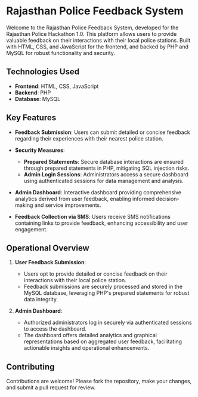 # Rajasthan Police Feedback System

Welcome to the Rajasthan Police Feedback System, developed for the Rajasthan Police Hackathon 1.0. This platform allows users to provide valuable feedback on their interactions with their local police stations. Built with HTML, CSS, and JavaScript for the frontend, and backed by PHP and MySQL for robust functionality and security.

## Technologies Used
- **Frontend**: HTML, CSS, JavaScript
- **Backend**: PHP
- **Database**: MySQL

## Key Features

- **Feedback Submission**: Users can submit detailed or concise feedback regarding their experiences with their nearest police station.

- **Security Measures**:
  - **Prepared Statements**: Secure database interactions are ensured through prepared statements in PHP, mitigating SQL injection risks.
  - **Admin Login Sessions**: Administrators access a secure dashboard using authenticated sessions for data management and analysis.

- **Admin Dashboard**: Interactive dashboard providing comprehensive analytics derived from user feedback, enabling informed decision-making and service improvements.

- **Feedback Collection via SMS**: Users receive SMS notifications containing links to provide feedback, enhancing accessibility and user engagement.

## Operational Overview

1. **User Feedback Submission**:
   - Users opt to provide detailed or concise feedback on their interactions with their local police station.
   - Feedback submissions are securely processed and stored in the MySQL database, leveraging PHP's prepared statements for robust data integrity.

2. **Admin Dashboard**:
   - Authorized administrators log in securely via authenticated sessions to access the dashboard.
   - The dashboard offers detailed analytics and graphical representations based on aggregated user feedback, facilitating actionable insights and operational enhancements.

## Contributing

Contributions are welcome! Please fork the repository, make your changes, and submit a pull request for review.

